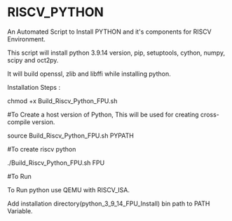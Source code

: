 # RISCV_PYTHON
An Automated Script to Install PYTHON and it's components for RISCV Environment.

This script will install python 3.9.14 version, pip, setuptools, cython, numpy, scipy and oct2py. 

It will build openssl, zlib and libffi while installing python.

Installation Steps :

chmod +x Build_Riscv_Python_FPU.sh

#To Create a host version of Python, This will be used for creating cross-compile version.

source Build_Riscv_Python_FPU.sh PYPATH

#To create riscv python

./Build_Riscv_Python_FPU.sh FPU

#To Run

To Run python use QEMU with RISCV_ISA.

Add installation directory(python_3_9_14_FPU_Install) bin path to PATH Variable.
